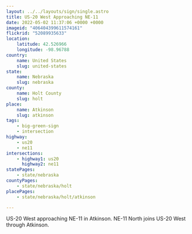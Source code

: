 ```yaml
---
layout: ../../layouts/sign/single.astro
title: US-20 West Approaching NE-11
date: 2022-05-02 11:37:06 +0000 +0000
imageid: "406404399611574161"
flickrid: "52089935633"
location:
    latitude: 42.526966
    longitude: -98.96788
country:
    name: United States
    slug: united-states
state:
    name: Nebraska
    slug: nebraska
county:
    name: Holt County
    slug: holt
place:
    name: Atkinson
    slug: atkinson
tags:
    - big-green-sign
    - intersection
highway:
    - us20
    - ne11
intersections:
    - highway1: us20
      highway2: ne11
statePages:
    - state/nebraska
countyPages:
    - state/nebraska/holt
placePages:
    - state/nebraska/holt/atkinson

---
```

US-20 West approaching NE-11 in Atkinson.  NE-11 North joins US-20 West through Atkinson.